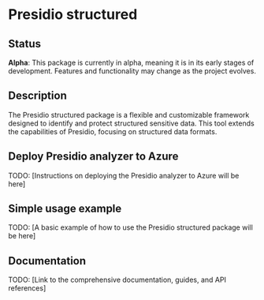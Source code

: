 # Presidio structured

## Status

**Alpha**: This package is currently in alpha, meaning it is in its early stages of development. Features and functionality may change as the project evolves.

## Description

The Presidio structured package is a flexible and customizable framework designed to identify and protect structured sensitive data. This tool extends the capabilities of Presidio, focusing on structured data formats.

## Deploy Presidio analyzer to Azure

TODO: [Instructions on deploying the Presidio analyzer to Azure will be here]

## Simple usage example

TODO: [A basic example of how to use the Presidio structured package will be here]

## Documentation

TODO: [Link to the comprehensive documentation, guides, and API references]
